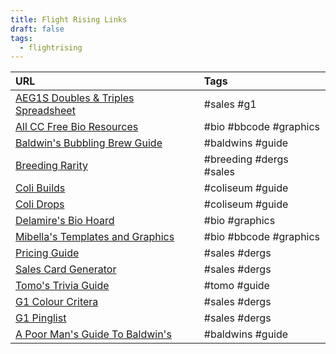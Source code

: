 ```yaml
---
title: Flight Rising Links
draft: false
tags:
  - flightrising
---
```


| URL | Tags |
| :--- | :--- |
| [AEG1S Doubles & Triples Spreadsheet](https://docs.google.com/spreadsheets/d/1IdDzPDWzItVwWAaDnlXQ8CFhW7CZ6HuYjnUbTaL-GQw/edit#gid=1128431088) | #sales  #g1 |
| [All CC Free Bio Resources](https://www1.flightrising.com/forums/gde/2167344/1) | #bio  #bbcode  #graphics |
| [Baldwin's Bubbling Brew Guide](https://www1.flightrising.com/forums/gde/2135917/1) | #baldwins  #guide |
| [Breeding Rarity](https://www1.flightrising.com/forums/gde/3109561) | #breeding  #dergs  #sales |
| [Coli Builds](https://www1.flightrising.com/forums/gde/2312095#post_2312095) | #coliseum  #guide |
| [Coli Drops](https://www1.flightrising.com/forums/gde/1419000) | #coliseum  #guide |
| [Delamire's Bio Hoard](https://www1.flightrising.com/forums/gde/1779207) | #bio  #graphics |
| [Mibella's Templates and Graphics](https://www1.flightrising.com/forums/cc/2103505) | #bio  #bbcode  #graphics |
| [Pricing Guide](https://www1.flightrising.com/forums/gde/3085376) | #sales  #dergs |
| [Sales Card Generator](https://mayali-fr.github.io/Dragonmim-Generator/dragon-card-maker) | #sales  #dergs |
| [Tomo's Trivia Guide](https://www1.flightrising.com/forums/gde/1128248) | #tomo  #guide |
| [G1 Colour Critera](https://www1.flightrising.com/forums/gde/2944215/1) | #sales #dergs |
| [G1 Pinglist](https://fr-g1hoarders.github.io/GEESPinglist/g1-pinglist/) | #sales  #dergs |
| [A Poor Man's Guide To Baldwin's](https://www1.flightrising.com/forums/gde/2884586) | #baldwins  #guide  |
